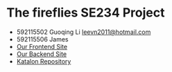 # The fireflies SE234 Project

* 592115502 Guoqing Li   <leevn2011@hotmail.com>
* 592115506 James        <redacted>
* [Our Frontend Site](http://34.209.48.20:9089/)
* [Our Backend  Site](http://34.209.48.20:9099/)
* [Katalon Repository](https://github.com/MeAndTheFirefly/234project-backend/tree/master/katalon)




